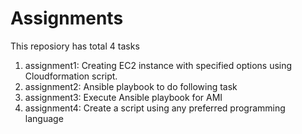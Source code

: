 # Assignments
This reposiory has total 4 tasks 
1. assignment1: Creating EC2 instance with specified options using Cloudformation script.
2. assignment2: Ansible playbook to do following task
3. assignment3: Execute Ansible playbook for AMI
4. assignment4: Create a script using any preferred programming language
